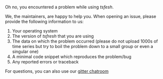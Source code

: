 Oh no, you encountered a problem while using *tsfesh*.

We, the maintainers, are happy to help you. When opening an issue, please provide the following information to us:

1. Your operating system
2. The version of *tsfresh* that you are using
3. The data on which the problem occurred (please do not upload 1000s of time series but try to boil the problem down to a small group or even a singular one)
4. A minimal code snippet which reproduces the problem/bug
5. Any reported errors or traceback

For questions, you can also use our [gitter chatroom](https://gitter.im/tsfresh/)
